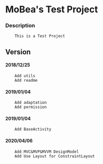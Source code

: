 # MoBea's Test Project
### Description
        This is a Test Project
Version 
----------        
#### 2018/12/25
        Add utils
        Add readme 
#### 2019/01/04
        Add adaptation
        Add permission
#### 2019/01/04
        Add BaseActivity
#### 2020/04/06
        Add MVC&MVP&MVVM DesignModel
        Add Use Layout for ConstraintLayout